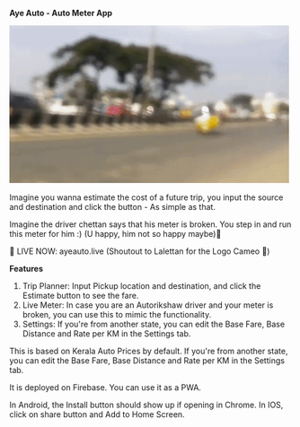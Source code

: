 **Aye Auto - Auto Meter App**

![Tempu Auto Rickshaw](./assets/images/tempu-auto-rickshaw.gif)

Imagine you wanna estimate the cost of a future trip, you input the source and destination and click the button - As simple as that. 

Imagine the driver chettan says that his meter is broken. You step in and run this meter for him :) (U happy, him not so happy maybe)🙂

🚀 LIVE NOW: ayeauto.live (Shoutout to Lalettan for the Logo Cameo 🫡)

**Features**

1. Trip Planner: Input Pickup location and destination, and click the Estimate button to see the fare.
2. Live Meter: In case you are an Autorikshaw driver and your meter is broken, you can use this to mimic the functionality.
3. Settings: If you're from another state, you can edit the Base Fare, Base Distance and Rate per KM in the Settings tab.

This is based on Kerala Auto Prices by default. If you're from another state, you can edit the Base Fare, Base Distance and Rate per KM in the Settings tab.

It is deployed on Firebase. You can use it as a PWA.

In Android, the Install button should show up if opening in Chrome.
In IOS, click on share button and Add to Home Screen. 



